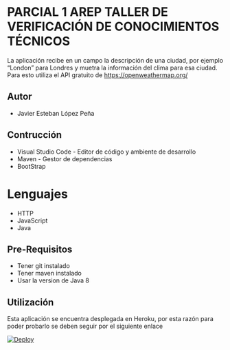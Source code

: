 # PARCIAL 1 AREP TALLER DE VERIFICACIÓN DE CONOCIMIENTOS TÉCNICOS
La aplicación recibe en un campo la descripción de una ciudad, por ejemplo “London” para Londres y muetra la información del clima para esa ciudad. Para esto utiliza el API gratuito de https://openweathermap.org/

## Autor
* Javier Esteban López Peña

## Contrucción
* Visual Studio Code - Editor de código y ambiente de desarrollo
* Maven - Gestor de dependencias
* BootStrap

# Lenguajes
* HTTP
* JavaScript
* Java

## Pre-Requisitos
* Tener git instalado
* Tener maven instalado
* Usar la version de Java 8

## Utilización
Esta aplicación se encuentra desplegada en Heroku, por esta razón para poder probarlo se deben seguir por el siguiente enlace

[![Deploy](https://www.herokucdn.com/deploy/button.svg)](https://weatherarep.herokuapp.com/clima)

